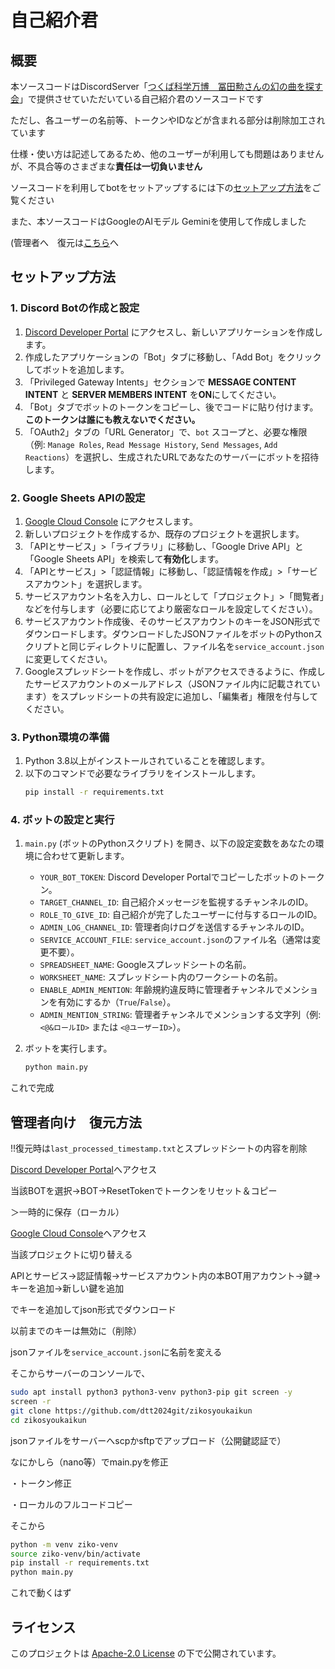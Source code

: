 # 自己紹介君

## 概要
本ソースコードはDiscordServer「[つくば科学万博　冨田勲さんの幻の曲を探す会](https://discord.gg/kZFtnEs4HD)」で提供させていただいている自己紹介君のソースコードです

ただし、各ユーザーの名前等、トークンやIDなどが含まれる部分は削除加工されています

仕様・使い方は記述してあるため、他のユーザーが利用しても問題はありませんが、不具合等のさまざまな**責任は一切負いません**

ソースコードを利用してbotをセットアップするには下の[セットアップ方法](https://github.com/dtt2024git/zikosyoukaikun/blob/main/README.md#%E3%82%BB%E3%83%83%E3%83%88%E3%82%A2%E3%83%83%E3%83%97%E6%96%B9%E6%B3%95)をご覧ください

また、本ソースコードはGoogleのAIモデル Geminiを使用して作成しました

(管理者へ　復元は[こちら](https://github.com/dtt2024git/zikosyoukaikun/blob/main/README.md#%E7%AE%A1%E7%90%86%E8%80%85%E5%90%91%E3%81%91%E5%BE%A9%E5%85%83%E6%96%B9%E6%B3%95)へ

## セットアップ方法

### 1. Discord Botの作成と設定
1.  [Discord Developer Portal](https://discord.com/developers/applications) にアクセスし、新しいアプリケーションを作成します。
2.  作成したアプリケーションの「Bot」タブに移動し、「Add Bot」をクリックしてボットを追加します。
3.  「Privileged Gateway Intents」セクションで **MESSAGE CONTENT INTENT** と **SERVER MEMBERS INTENT** を**ON**にしてください。
4.  「Bot」タブでボットのトークンをコピーし、後でコードに貼り付けます。**このトークンは誰にも教えないでください。**
5.  「OAuth2」タブの「URL Generator」で、`bot` スコープと、必要な権限（例: `Manage Roles`, `Read Message History`, `Send Messages`, `Add Reactions`）を選択し、生成されたURLであなたのサーバーにボットを招待します。

### 2. Google Sheets APIの設定
1.  [Google Cloud Console](https://console.cloud.google.com/) にアクセスします。
2.  新しいプロジェクトを作成するか、既存のプロジェクトを選択します。
3.  「APIとサービス」>「ライブラリ」に移動し、「Google Drive API」と「Google Sheets API」を検索して**有効化**します。
4.  「APIとサービス」>「認証情報」に移動し、「認証情報を作成」>「サービスアカウント」を選択します。
5.  サービスアカウント名を入力し、ロールとして「プロジェクト」>「閲覧者」などを付与します（必要に応じてより厳密なロールを設定してください）。
6.  サービスアカウント作成後、そのサービスアカウントのキーをJSON形式でダウンロードします。ダウンロードしたJSONファイルをボットのPythonスクリプトと同じディレクトリに配置し、ファイル名を`service_account.json`に変更してください。
7.  Googleスプレッドシートを作成し、ボットがアクセスできるように、作成したサービスアカウントのメールアドレス（JSONファイル内に記載されています）をスプレッドシートの共有設定に追加し、「編集者」権限を付与してください。

### 3. Python環境の準備
1.  Python 3.8以上がインストールされていることを確認します。
2.  以下のコマンドで必要なライブラリをインストールします。
    ```bash
    pip install -r requirements.txt
    ```

### 4. ボットの設定と実行
1.  `main.py` (ボットのPythonスクリプト) を開き、以下の設定変数をあなたの環境に合わせて更新します。
    -   `YOUR_BOT_TOKEN`: Discord Developer Portalでコピーしたボットのトークン。
    -   `TARGET_CHANNEL_ID`: 自己紹介メッセージを監視するチャンネルのID。
    -   `ROLE_TO_GIVE_ID`: 自己紹介が完了したユーザーに付与するロールのID。
    -   `ADMIN_LOG_CHANNEL_ID`: 管理者向けログを送信するチャンネルのID。
    -   `SERVICE_ACCOUNT_FILE`: `service_account.json`のファイル名（通常は変更不要）。
    -   `SPREADSHEET_NAME`: Googleスプレッドシートの名前。
    -   `WORKSHEET_NAME`: スプレッドシート内のワークシートの名前。
    -   `ENABLE_ADMIN_MENTION`: 年齢規約違反時に管理者チャンネルでメンションを有効にするか（`True`/`False`）。
    -   `ADMIN_MENTION_STRING`: 管理者チャンネルでメンションする文字列（例: `<@&ロールID>` または `<@ユーザーID>`）。

2.  ボットを実行します。
    ```bash
    python main.py
    ```
これで完成

## 管理者向け　復元方法
!!復元時は`last_processed_timestamp.txt`とスプレッドシートの内容を削除

[Discord Developer Portal](https://discord.com/developers/applications)へアクセス

当該BOTを選択->BOT->ResetTokenでトークンをリセット＆コピー

＞一時的に保存（ローカル）

[Google Cloud Console](https://console.cloud.google.com/)へアクセス

当該プロジェクトに切り替える

APIとサービス->認証情報->サービスアカウント内の本BOT用アカウント->鍵->キーを追加->新しい鍵を追加

でキーを追加してjson形式でダウンロード

以前までのキーは無効に（削除）

jsonファイルを`service_account.json`に名前を変える

そこからサーバーのコンソールで、

```bash
sudo apt install python3 python3-venv python3-pip git screen -y
screen -r
git clone https://github.com/dtt2024git/zikosyoukaikun
cd zikosyoukaikun
```

jsonファイルをサーバーへscpかsftpでアップロード（公開鍵認証で）

なにかしら（nano等）でmain.pyを修正

・トークン修正

・ローカルのフルコードコピー

そこから

```bash
python -m venv ziko-venv
source ziko-venv/bin/activate
pip install -r requirements.txt
python main.py
```
これで動くはず

## ライセンス
このプロジェクトは [Apache-2.0 License](https://www.apache.org/licenses/LICENSE-2.0) の下で公開されています。

